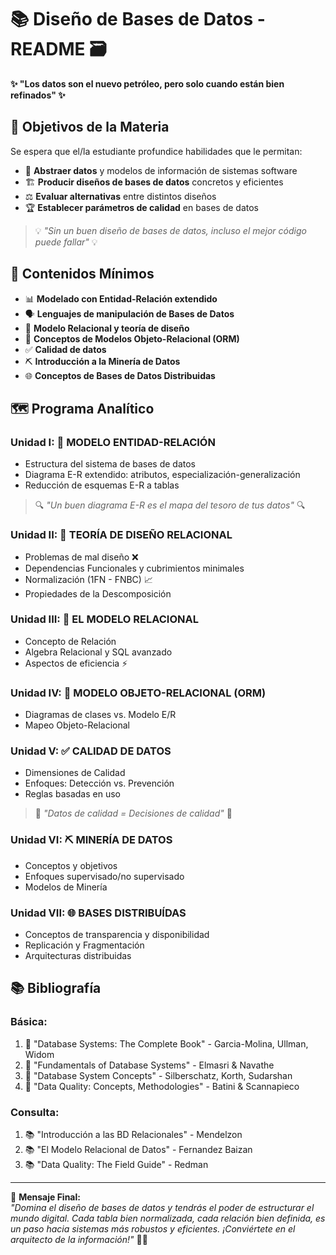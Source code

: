 # 📚 Diseño de Bases de Datos - README 🗃️

**✨ "Los datos son el nuevo petróleo, pero solo cuando están bien refinados" ✨**

## 🎯 Objetivos de la Materia

Se espera que el/la estudiante profundice habilidades que le permitan:
- 🧠 **Abstraer datos** y modelos de información de sistemas software
- 🏗️ **Producir diseños de bases de datos** concretos y eficientes
- ⚖️ **Evaluar alternativas** entre distintos diseños
- 🏆 **Establecer parámetros de calidad** en bases de datos

> 💡 *"Sin un buen diseño de bases de datos, incluso el mejor código puede fallar"* 💡

## 📖 Contenidos Mínimos

- 📊 **Modelado con Entidad-Relación extendido**
- 🗣️ **Lenguajes de manipulación de Bases de Datos**
- 🔗 **Modelo Relacional y teoría de diseño**
- 🧩 **Conceptos de Modelos Objeto-Relacional (ORM)**
- ✅ **Calidad de datos**
- ⛏️ **Introducción a la Minería de Datos**
- 🌐 **Conceptos de Bases de Datos Distribuidas**

## 🗺️ Programa Analítico

### Unidad I: 🧩 MODELO ENTIDAD-RELACIÓN
- Estructura del sistema de bases de datos
- Diagrama E-R extendido: atributos, especialización-generalización
- Reducción de esquemas E-R a tablas

> 🔍 *"Un buen diagrama E-R es el mapa del tesoro de tus datos"* 🔍

### Unidad II: 🧠 TEORÍA DE DISEÑO RELACIONAL
- Problemas de mal diseño ❌
- Dependencias Funcionales y cubrimientos minimales
- Normalización (1FN - FNBC) 📈
- Propiedades de la Descomposición

### Unidad III: 🔗 EL MODELO RELACIONAL
- Concepto de Relación
- Algebra Relacional y SQL avanzado
- Aspectos de eficiencia ⚡

### Unidad IV: 🧩 MODELO OBJETO-RELACIONAL (ORM)
- Diagramas de clases vs. Modelo E/R
- Mapeo Objeto-Relacional

### Unidad V: ✅ CALIDAD DE DATOS
- Dimensiones de Calidad
- Enfoques: Detección vs. Prevención
- Reglas basadas en uso

> 🌟 *"Datos de calidad = Decisiones de calidad"* 🌟

### Unidad VI: ⛏️ MINERÍA DE DATOS
- Conceptos y objetivos
- Enfoques supervisado/no supervisado
- Modelos de Minería

### Unidad VII: 🌐 BASES DISTRIBUÍDAS
- Conceptos de transparencia y disponibilidad
- Replicación y Fragmentación
- Arquitecturas distribuidas

## 📚 Bibliografía

### Básica:
1. 📖 "Database Systems: The Complete Book" - Garcia-Molina, Ullman, Widom
2. 📖 "Fundamentals of Database Systems" - Elmasri & Navathe
3. 📖 "Database System Concepts" - Silberschatz, Korth, Sudarshan
4. 📖 "Data Quality: Concepts, Methodologies" - Batini & Scannapieco

### Consulta:
1. 📚 "Introducción a las BD Relacionales" - Mendelzon
2. 📚 "El Modelo Relacional de Datos" - Fernandez Baizan
3. 📚 "Data Quality: The Field Guide" - Redman

---

🚀 **Mensaje Final:**  
*"Domina el diseño de bases de datos y tendrás el poder de estructurar el mundo digital. Cada tabla bien normalizada, cada relación bien definida, es un paso hacia sistemas más robustos y eficientes. ¡Conviértete en el arquitecto de la información!"* 💪🔥
